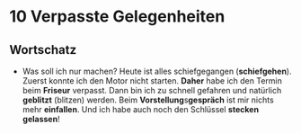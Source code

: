 # 10 Verpasste Gelegenheiten

## Wortschatz

* Was soll ich nur machen? Heute ist alles schiefgegangen (**schiefgehen**). Zuerst konnte ich den Motor nicht starten. **Daher** habe ich den Termin beim **Friseur** verpasst. Dann bin ich zu schnell gefahren und natürlich **geblitzt** (blitzen) werden. Beim **Vorstellung**s**gespräch** ist mir nichts mehr **einfallen**. Und ich habe auch noch den Schlüssel **stecken gelassen**!

